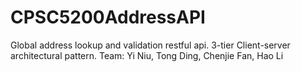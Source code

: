 # CPSC5200AddressAPI
Global address lookup and validation restful api. 3-tier Client-server architectural pattern.
Team: Yi Niu, Tong Ding, Chenjie Fan, Hao Li
